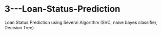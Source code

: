 # 3---Loan-Status-Prediction
Loan Status Prediction using Several Algorithm (SVC, naive bayes classifier, Decision Tree)

